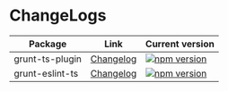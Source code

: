 
# ChangeLogs

| Package | Link | Current version
|---------|---------|-------
| grunt-ts-plugin | [Changelog](./ts-plugin/CHANGELOG.md) | [![npm version](https://badge.fury.io/js/%40nevware21%2Fgrunt-ts-plugin.svg)](https://badge.fury.io/js/%40nevware21%2Fgrunt-ts-plugin)
| grunt-eslint-ts | [Changelog](./eslint-ts-plugin/CHANGELOG.md) | [![npm version](https://badge.fury.io/js/%40nevware21%2Fgrunt-eslint-ts.svg)](https://badge.fury.io/js/%40nevware21%2Fgrunt-eslint-ts)
